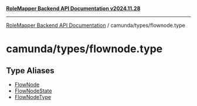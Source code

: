 [**RoleMapper Backend API Documentation v2024.11.28**](../../../README.md)

***

[RoleMapper Backend API Documentation](../../../modules.md) / camunda/types/flownode.type

# camunda/types/flownode.type

## Type Aliases

- [FlowNode](type-aliases/FlowNode.md)
- [FlowNodeState](type-aliases/FlowNodeState.md)
- [FlowNodeType](type-aliases/FlowNodeType.md)
